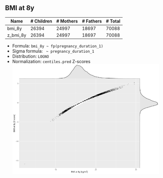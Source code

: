 ## BMI at 8y

| Name | # Children | # Mothers | # Fathers | # Total |
| ---- | ---------- | --------- | --------- | ------- |
| bmi_8y | 26394 | 24997 | 18697 | 70088 |
| z_bmi_8y | 26394 | 24997 | 18697 | 70088 |

- Formula: `bmi_8y ~ fp(pregnancy_duration_1)`
- Sigma formula: ` ~ pregnancy_duration_1`
- Distribution: `LOGNO`
- Normalization: `centiles.pred` Z-scores
![](plots/z_bmi_8y_vs_bmi_8y_child.png)


